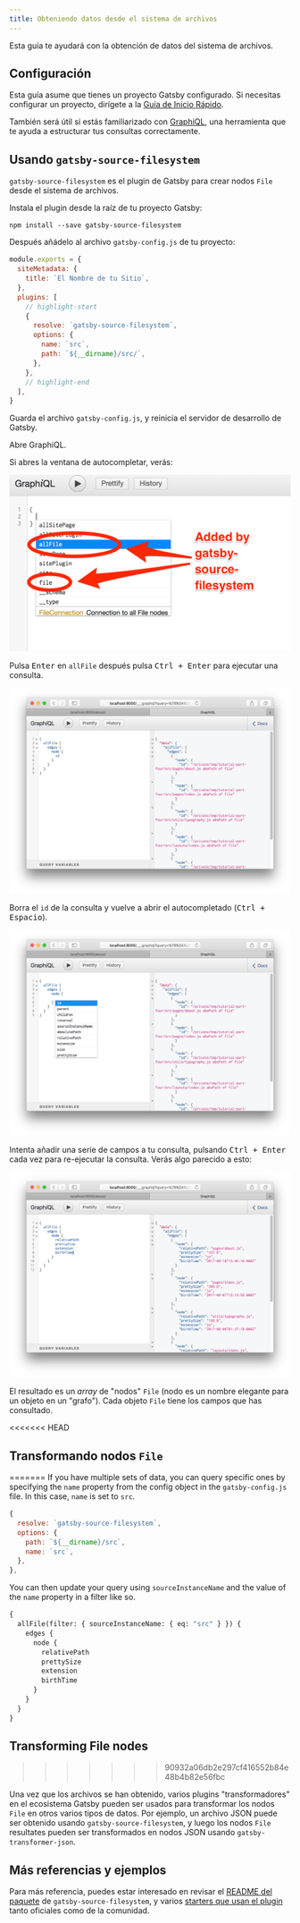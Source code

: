 ```yaml
---
title: Obteniendo datos desde el sistema de archivos
---
```


Esta guía te ayudará con la obtención de datos del sistema de archivos.

## Configuración

Esta guía asume que tienes un proyecto Gatsby configurado. Si necesitas configurar un proyecto, dirígete a la [Guía de Inicio Rápido](/docs/quick-start).

También será útil si estás familiarizado con [GraphiQL](/docs/introducing-graphiql/), una herramienta que te ayuda a estructurar tus consultas correctamente.

## Usando `gatsby-source-filesystem`

`gatsby-source-filesystem` es el plugin de Gatsby para crear nodos `File` desde el sistema de archivos.

Instala el plugin desde la raíz de tu proyecto Gatsby:

```shell
npm install --save gatsby-source-filesystem
```

Después añádelo al archivo `gatsby-config.js` de tu proyecto:

```javascript:title=gatsby-config.js
module.exports = {
  siteMetadata: {
    title: `El Nombre de tu Sitio`,
  },
  plugins: [
    // highlight-start
    {
      resolve: `gatsby-source-filesystem`,
      options: {
        name: `src`,
        path: `${__dirname}/src/`,
      },
    },
    // highlight-end
  ],
}
```

Guarda el archivo `gatsby-config.js`, y reinicia el servidor de desarrollo de Gatsby.

Abre GraphiQL.

Si abres la ventana de autocompletar, verás:

![graphiql-filesystem](./images/graphiql-filesystem.png)

Pulsa <kbd>Enter</kbd> en `allFile` después pulsa <kbd>Ctrl + Enter</kbd> para ejecutar una
consulta.

![filesystem-query](./images/filesystem-query.png)

Borra el `id` de la consulta y vuelve a abrir el autocompletado (<kbd>Ctrl +
Espacio</kbd>).

![filesystem-autocomplete](./images/filesystem-autocomplete.png)

Intenta añadir una serie de campos a tu consulta, pulsando <kbd>Ctrl + Enter</kbd>
cada vez para re-ejecutar la consulta. Verás algo parecido a esto:

![allfile-query](./images/allfile-query.png)

El resultado es un _array_ de "nodos" `File` (nodo es un nombre elegante para un objeto en un
"grafo"). Cada objeto `File` tiene los campos que has consultado.

<<<<<<< HEAD
## Transformando nodos `File`
=======
If you have multiple sets of data, you can query specific ones by specifying the `name` property from the config object in the `gatsby-config.js` file. In this case, `name` is set to `src`.

```javascript:title=gatsby-config.js
{
  resolve: `gatsby-source-filesystem`,
  options: {
    path: `${__dirname}/src`,
    name: `src`,
  },
},
```

You can then update your query using `sourceInstanceName` and the value of the `name` property in a filter like so.

```graphql
{
  allFile(filter: { sourceInstanceName: { eq: "src" } }) {
    edges {
      node {
        relativePath
        prettySize
        extension
        birthTime
      }
    }
  }
}
```

## Transforming File nodes
>>>>>>> 90932a06db2e297cf416552b84e48b4b82e56fbc

Una vez que los archivos se han obtenido, varios plugins "transformadores" en el ecosistema Gatsby pueden ser usados para transformar los nodos `File` en otros varios tipos de datos. Por ejemplo, un archivo JSON puede ser obtenido usando `gatsby-source-filesystem`, y luego los nodos `File` resultates pueden ser transformados en nodos JSON usando `gatsby-transformer-json`.

## Más referencias y ejemplos

Para más referencia, puedes estar interesado en revisar el [README del paquete](/packages/gatsby-source-filesystem/) de `gatsby-source-filesystem`, y varios [starters que usan el plugin](/starters/?d=gatsby-source-filesystem) tanto oficiales como de la comunidad.